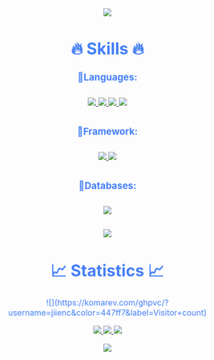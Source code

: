 <div align="center" style="font-size: medium; color: #447ff7; text-align: center;">
  <p align="center">
    <img src="https://user-images.githubusercontent.com/73097560/115834477-dbab4500-a447-11eb-908a-139a6edaec5c.gif">
    <br>
  </p>
  
  <h1>🔥 Skills 🔥</h1>

  <h3>🔹Languages:</h3>
  <p style="padding: 10px;">
    <a href="https://www.python.org/" target="_blank">
      <img src="https://img.icons8.com/color/48/000000/python.png"/>
    </a>
    <a href="https://developer.mozilla.org/en-US/docs/Web/JavaScript" target="_blank">
      <img src="https://img.icons8.com/color/48/000000/javascript.png"/>
    </a>
    <a href="https://kotlinlang.org/" target="_blank">
      <img src="https://img.icons8.com/color/48/000000/kotlin.png"/>
    </a>
    <a href="https://www.java.com/" target="_blank">
      <img src="https://img.icons8.com/color/48/000000/java-coffee-cup-logo.png"/>
    </a>
  </p>

  <h3>🔹Framework:</h3>
  <p style="padding: 10px;">
    <a href="https://www.tensorflow.org/" target="_blank">
      <img src="https://img.icons8.com/color/48/000000/tensorflow.png"/>
    </a>
    <a href="https://reactjs.org/" target="_blank">
      <img src="https://img.icons8.com/color/48/000000/react-native.png"/>
    </a>
  </p>

  <h3>🔹Databases:</h3>
  <p style="padding: 10px;">
    <a href="https://www.mysql.com/" target="_blank" style="padding: 15px;">
      <img src="https://img.icons8.com/fluent/50/000000/mysql-logo.png"/>
    </a>
  </p>

  <p align="center">
    <img src="https://user-images.githubusercontent.com/73097560/115834477-dbab4500-a447-11eb-908a-139a6edaec5c.gif">
    <br>
  </p>

  <h1>📈 Statistics 📈</h1>
  <p align="center">
    ![](https://komarev.com/ghpvc/?username=jiienc&color=447ff7&label=Visitor+count)
  </p>

  <p align="center">
    <a href="https://github.com/jiienc">
      <img src="https://github-readme-stats.vercel.app/api?username=jiienc&show_icons=true&theme=github_dark&hide_border=true" />
      <img src="https://github-readme-streak-stats.herokuapp.com/?user=jiienc&theme=github-dark-blue&hide_border=true" />
      <img src="https://activity-graph.herokuapp.com/graph?username=jiienc&theme=react-dark" />
    </a>
  </p>

  <p align="center">
    <img src="https://user-images.githubusercontent.com/73097560/115834477-dbab4500-a447-11eb-908a-139a6edaec5c.gif">
    <br>
  </p>
</div>
